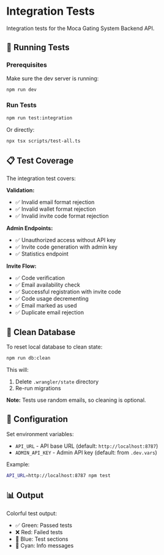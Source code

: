 # Integration Tests

Integration tests for the Moca Gating System Backend API.

## 🧪 Running Tests

### Prerequisites

Make sure the dev server is running:
```bash
npm run dev
```

### Run Tests

```bash
npm run test:integration
```

Or directly:
```bash
npx tsx scripts/test-all.ts
```

## 📋 Test Coverage

The integration test covers:

**Validation:**
- ✅ Invalid email format rejection
- ✅ Invalid wallet format rejection
- ✅ Invalid invite code format rejection

**Admin Endpoints:**
- ✅ Unauthorized access without API key
- ✅ Invite code generation with admin key
- ✅ Statistics endpoint

**Invite Flow:**
- ✅ Code verification
- ✅ Email availability check
- ✅ Successful registration with invite code
- ✅ Code usage decrementing
- ✅ Email marked as used
- ✅ Duplicate email rejection

## 🧹 Clean Database

To reset local database to clean state:
```bash
npm run db:clean
```

This will:
1. Delete `.wrangler/state` directory
2. Re-run migrations

**Note:** Tests use random emails, so cleaning is optional.

## 🔧 Configuration

Set environment variables:
- `API_URL` - API base URL (default: `http://localhost:8787`)
- `ADMIN_API_KEY` - Admin API key (default: from `.dev.vars`)

Example:
```bash
API_URL=http://localhost:8787 npm test
```

## 📊 Output

Colorful test output:
- ✅ Green: Passed tests
- ❌ Red: Failed tests  
- 🔵 Blue: Test sections
- 🔷 Cyan: Info messages
